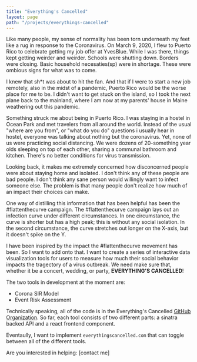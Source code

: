 ```yaml
---
title: "Everything's Cancelled"
layout: page
path: "/projects/everythings-cancelled"
---
```


Like many people, my sense of normality has been torn underneath my feet like a rug in response to the Coronavirus.  On March 9, 2020, I flew to Puerto Rico to celebrate getting my job offer at YvesBlue.  While I was there, things kept getting weirder and weirder.  Schools were shutting down.  Borders were closing.  Basic household necesaties(sp) were in shortage.  These were ombious signs for what was to come.

I knew that sh*t was about to hit the fan.  And that if I were to start a new job remotely, also in the midst of a pandemic, Puerto Rico would be the worse place for me to be.  I didn't want to get stuck on the island, so I took the next plane back to the mainland, where I am now at my parents' house in Maine weathering out this pandemic.

Something struck me about being in Puerto Rico.  I was staying in a hostel in Ocean Park and met travelers from all around the world.  Instead of the usual "where are you from", or "what do you do" questions i usually hear in hostel, everyone was talking about nothing but the coronavirus.  Yet, none of us were practicing social distancing.  We were dozens of 20-something year olds sleeping on top of each other, sharing a communal bathroom and kitchen.  There's no better conditions for virus transmission.

Looking back, it makes me extremely concerned how disconcerned people were about staying home and isolated.  I don't think any of these people are bad people.  I don't think any sane person would willingly want to infect someone else.  The problem is that many people don't realize how much of an impact their choices can make.

One way of distilling this information that has been helpful has been the #flattenthecurve campaign.  The #flattenthecurve campaign lays out an infection curve under different circumstances.  In one circumstance, the curve is shorter but has a high peak; this is without any social isolation.  In the second circumstance, the curve stretches out longer on the X-axis, but it doesn't spike on the Y.

I have been inspired by the impact the #flattenthecurve movement has been.  So I want to add onto that.  I want to create a series of interactive data visualization tools for users to measure how much their social behavior impacts the tragectory of a virus outbreak.  We need make sure that, whether it be a concert, wedding, or party, **EVERYTHING'S CANCELLED**!

The two tools in development at the moment are:
- Corona SIR Model
- Event Risk Assessment

Technically speaking, all of the code is in the Everything's Cancelled [GitHub Organization](https://github.com/everythings-cancelled).  So far, each tool consists of two different parts: a sinatra backed API and a react frontend component.

Eventaully, I want to implement `everythingscancelled.com` that can toggle between all of the different tools.

Are you interested in helping: [contact me]

